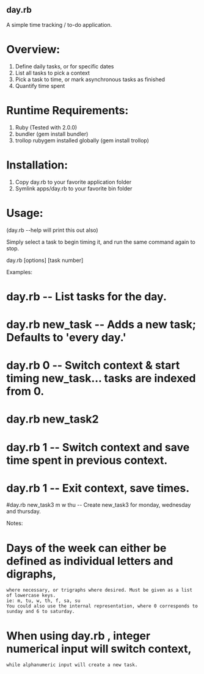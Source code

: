 day.rb
------

A simple time tracking / to-do application.

Overview:
=========
1. Define daily tasks, or for specific dates
2. List all tasks to pick a context
3. Pick a task to time, or mark asynchronous tasks as finished
4. Quantify time spent

Runtime Requirements:
==================
1. Ruby (Tested with 2.0.0)
2. bundler (gem install bundler)
3. trollop rubygem installed globally (gem install trollop)

Installation:
=============
1. Copy day.rb to your favorite application folder
2. Symlink apps/day.rb to your favorite bin folder

Usage:
======
(day.rb --help will print this out also)

Simply select a task to begin timing it, and run the same command again to stop.

  day.rb [options] [task number]

  Examples:

  # day.rb -- List tasks for the day.
  # day.rb new_task -- Adds a new task; Defaults to 'every day.'
  # day.rb 0 -- Switch context & start timing new_task... tasks are indexed from 0.
  # day.rb new_task2
  # day.rb 1 -- Switch context and save time spent in previous context.
  # day.rb 1 -- Exit context, save times.

  #day.rb new_task3 m w thu -- Create new_task3 for monday, wednesday and thursday.

  Notes:

  # Days of the week can either be defined as individual letters and digraphs,
    where necessary, or trigraphs where desired. Must be given as a list of lowercase keys.
    ie: m, tu, w, th, f, sa, su
    You could also use the internal representation, where 0 corresponds to sunday and 6 to saturday.

  # When using day.rb <noun>, integer numerical input will switch context,
    while alphanumeric input will create a new task.